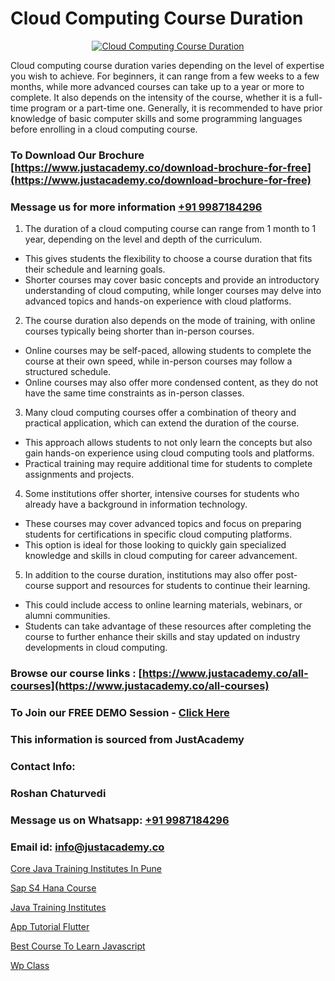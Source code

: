 # Cloud Computing Course Duration

<p align="center">
  <a href="https://justacademy.co/all-courses">
    <img src="https://i.ibb.co/FJQ9DDy/cloud-computing.webp" alt="Cloud Computing Course Duration">
  </a>
</p>


Cloud computing course duration varies depending on the level of expertise you wish to achieve. For beginners, it can range from a few weeks to a few months, while more advanced courses can take up to a year or more to complete. It also depends on the intensity of the course, whether it is a full-time program or a part-time one. Generally, it is recommended to have prior knowledge of basic computer skills and some programming languages before enrolling in a cloud computing course.
### To Download Our Brochure [https://www.justacademy.co/download-brochure-for-free](https://www.justacademy.co/download-brochure-for-free)
### Message us for more information [+91 9987184296](https://api.whatsapp.com/send?phone=919987184296)
1) The duration of a cloud computing course can range from 1 month to 1 year, depending on the level and depth of the curriculum.
- This gives students the flexibility to choose a course duration that fits their schedule and learning goals.
- Shorter courses may cover basic concepts and provide an introductory understanding of cloud computing, while longer courses may delve into advanced topics and hands-on experience with cloud platforms.

2) The course duration also depends on the mode of training, with online courses typically being shorter than in-person courses.
- Online courses may be self-paced, allowing students to complete the course at their own speed, while in-person courses may follow a structured schedule.
- Online courses may also offer more condensed content, as they do not have the same time constraints as in-person classes.

3) Many cloud computing courses offer a combination of theory and practical application, which can extend the duration of the course.
- This approach allows students to not only learn the concepts but also gain hands-on experience using cloud computing tools and platforms.
- Practical training may require additional time for students to complete assignments and projects.

4) Some institutions offer shorter, intensive courses for students who already have a background in information technology.
- These courses may cover advanced topics and focus on preparing students for certifications in specific cloud computing platforms.
- This option is ideal for those looking to quickly gain specialized knowledge and skills in cloud computing for career advancement.

5) In addition to the course duration, institutions may also offer post-course support and resources for students to continue their learning.
- This could include access to online learning materials, webinars, or alumni communities.
- Students can take advantage of these resources after completing the course to further enhance their skills and stay updated on industry developments in cloud computing.

### Browse our course links : [https://www.justacademy.co/all-courses](https://www.justacademy.co/all-courses) 
### To Join our FREE DEMO Session - [Click Here](https://www.justacademy.co/register-for-course-demo)


### This information is sourced from JustAcademy
### Contact Info:
### Roshan Chaturvedi
### Message us on Whatsapp: [+91 9987184296](https://api.whatsapp.com/send?phone=919987184296)
### Email id: [info@justacademy.co](mailto:info@justacademy.co)
                
[Core Java Training Institutes In Pune](https://www.linkedin.com/pulse/core-java-training-institutes-pune-justacademy-cupertino-kov7e?trackingId=vSNoHoO3HaDcVr712qnXDQ%3D%3D&lipi=urn%3Ali%3Apage%3Ad_flagship3_company_admin%3BDG20AQYaSWe2d50JwV39vA%3D%3D)

[Sap S4 Hana Course](https://www.linkedin.com/pulse/sap-s4-hana-course-justacademy-beangaluru-ojzvc/)

[Java Training Institutes](https://medium.com/@prempja40/java-training-institutes-75720ed9f68f)

[App Tutorial Flutter](https://medium.com/@prempja40/app-tutorial-flutter-99c618327f07)

[Best Course To Learn Javascript](https://justacademyin.github.io/Articles/Best-Course-To-Learn-Javascript)

[Wp Class](https://justacademyin.github.io/justacademy/wp-class)

